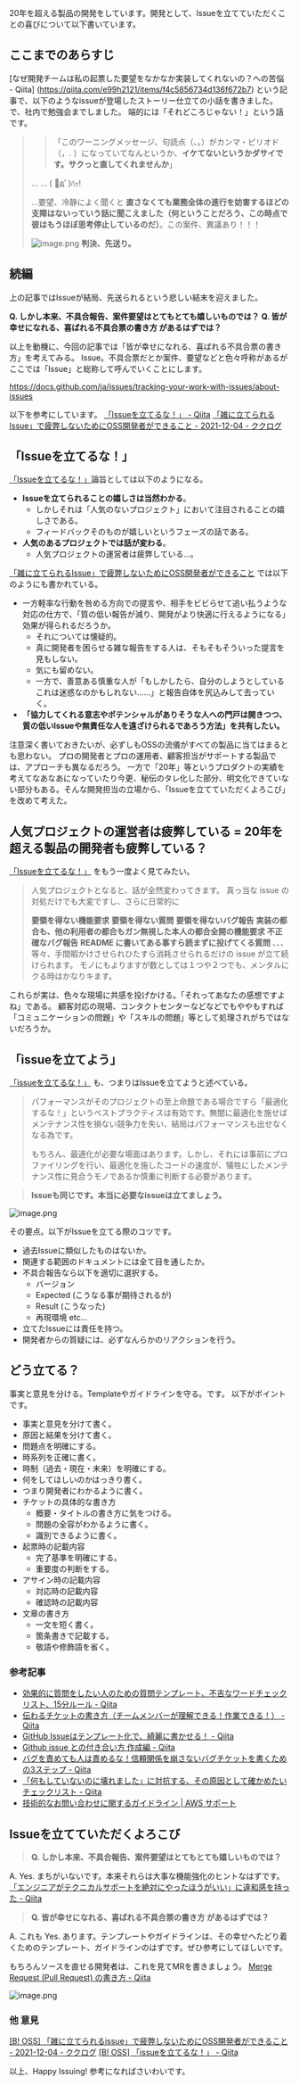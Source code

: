 20年を超える製品の開発をしています。開発として、Issueを立てていただくことの喜びについて以下書いています。


## ここまでのあらすじ

[なぜ開発チームは私の起票した要望をなかなか実装してくれないの？への苦悩 - Qiita] (https://qiita.com/e99h2121/items/f4c5856734d136f672b7)
という記事で、以下のようなissueが登場したストーリー仕立ての小話を書きました。で、社内で勉強会までしました。
端的には「それどころじゃない！」という話です。

> > 「このワーニングメッセージ、句読点（、。）がカンマ・ピリオド（，. ）になっていてなんというか、**イケてないというかダサイです。サクっと直してくれませんか**」
> 
> ...
> ...
> ( ﾟдﾟ)ﾊｯ!
> 
> ...要望、冷静によく聞くと **直さなくても業務全体の進行を妨害するほどの支障はないっていう話に聞こえました（何ということだろう、この時点で彼はもうほぼ思考停止しているのだ）**。この案件、異議あり！！！
> 
> ![image.png](https://qiita-image-store.s3.ap-northeast-1.amazonaws.com/0/93824/ecbd2e00-8b6c-a176-460e-b1cf63979b53.png) **判決、先送り。**

## 続編

上の記事ではIssueが結局、先送られるという悲しい結末を迎えました。

**Q. しかし本来、不具合報告、案件要望はとてもとても嬉しいものでは？**
**Q. 皆が幸せになれる、喜ばれる不具合票の書き方 があるはずでは？**

以上を動機に、今回の記事では「皆が幸せになれる、喜ばれる不具合票の書き方」を考えてみる。
Issue。不具合票だとか案件、要望などと色々呼称があるがここでは「Issue」と総称して呼んでいくことにします。

https://docs.github.com/ja/issues/tracking-your-work-with-issues/about-issues

以下を参考にしています。
[「Issueを立てるな！」 - Qiita](https://qiita.com/wraith13/items/cd46d5eb736f6803f47c) 
[「雑に立てられるIssue」で疲弊しないためにOSS開発者ができること - 2021-12-04 - ククログ](https://www.clear-code.com/blog/2021/12/4/issue-management-on-public-oss-project.html)


## 「Issueを立てるな！」

[「Issueを立てるな！」](https://qiita.com/wraith13/items/cd46d5eb736f6803f47c)論旨としては以下のようになる。

- **Issueを立てられることの嬉しさは当然わかる**。
    - しかしそれは「人気のないプロジェクト」において注目されることの嬉しさである。
    - フィードバックそのものが嬉しいというフェーズの話である。
- **人気のあるプロジェクトでは話が変わる**。
    - 人気プロジェクトの運営者は疲弊している...。

[「雑に立てられるIssue」で疲弊しないためにOSS開発者ができること](https://www.clear-code.com/blog/2021/12/4/issue-management-on-public-oss-project.html) では以下のようにも書かれている。

- 一方軽率な行動を咎める方向での提言や、相手をビビらせて追い払うような対応の仕方で、「質の低い報告が減り、開発がより快適に行えるようになる」効果が得られるだろうか。
    - それについては懐疑的。
    - 真に開発者を困らせる雑な報告をする人は、そもそもそういった提言を見もしない。
    - 気にも留めない。
    - 一方で、善意ある慎重な人が「もしかしたら、自分のしようとしているこれは迷惑なのかもしれない……」と報告自体を尻込みして去っていく。
- **「協力してくれる意志やポテンシャルがありそうな人への門戸は開きつつ、質の低いIssueや無責任な人を遠ざけられるであろう方法」を共有したい。**

注意深く書いておきたいが、必ずしもOSSの流儀がすべての製品に当てはまるとも思わない。
プロの開発者とプロの運用者、顧客担当がサポートする製品では、アプローチも異なるだろう。
一方で「20年」等というプロダクトの実績を考えてなあなあになっていたり今更、秘伝のタレ化した部分、明文化できていない部分もある。そんな開発担当の立場から、「Issueを立てていただくよろこび」を改めて考えた。

## 人気プロジェクトの運営者は疲弊している = 20年を超える製品の開発者も疲弊している？

[「Issueを立てるな！」](https://qiita.com/wraith13/items/cd46d5eb736f6803f47c) をもう一度よく見てみたい。
> 人気プロジェクトとなると、話が全然変わってきます。
> 真っ当な issue の対処だけでも大変ですし、さらに日常的に
> 
> **要領を得ない機能要求**
> **要領を得ない質問**
> **要領を得ないバグ報告**
> **実装の都合も、他の利用者の都合もガン無視した本人の都合全開の機能要求**
> **不正確なバグ報告**
> **README に書いてある事すら読まずに投げてくる質問**
> 、、、等々、手間暇かけさせられひたすら消耗させられるだけの issue が立て続けられます。
> モノにもよりますが数としては１つや２つでも、メンタルにクる時はかなりキます。

これらが実は、色々な現場に共感を投げかける。「それってあなたの感想ですよね」である。
顧客対応の現場、コンタクトセンターなどなどでもややもすれば「コミュニケーションの問題」や「スキルの問題」等として処理されがちではないだろうか。

## 「issueを立てよう」

[「issueを立てるな！」](https://qiita.com/wraith13/items/cd46d5eb736f6803f47c) も、つまりはIssueを立てようと述べている。

> パフォーマンスがそのプロジェクトの至上命題である場合ですら「最適化するな！」というベストプラクティスは有効です。無闇に最適化を施せばメンテナンス性を損ない競争力を失い、結局はパフォーマンスも出せなくなる為です。
> 
> もちろん、最適化が必要な場面はあります。しかし、それには事前にプロファイリングを行い、最適化を施したコードの速度が、犠牲にしたメンテナンス性に見合うモノであるか慎重に判断する必要があります。

> **Issueも同じです。本当に必要なissueは立てましょう。**

![image.png](https://qiita-image-store.s3.ap-northeast-1.amazonaws.com/0/93824/6c8f04f1-87f7-8159-794e-daf27f2f1ae9.png)

その要点。以下がIssueを立てる際のコツです。

- 過去Issueに類似したものはないか。
- 関連する範囲のドキュメントには全て目を通したか。
- 不具合報告なら以下を適切に選択する。
    - バージョン
    - Expected (こうなる事が期待されるが)
    - Result (こうなった)
    - 再現環境 etc...
- 立てたIssueには責任を持つ。
- 開発者からの質疑には、必ずなんらかのリアクションを行う。


## どう立てる？

事実と意見を分ける。Templateやガイドラインを守る。です。
以下がポイントです。

- 事実と意見を分けて書く。
- 原因と結果を分けて書く。
- 問題点を明確にする。
- 時系列を正確に書く。
- 時制（過去・現在・未来）を明確にする。
- 何をしてほしいのかはっきり書く。
- つまり開発者にわかるように書く。
- チケットの具体的な書き方
    - 概要・タイトルの書き方に気をつける。
    - 問題の全容がわかるように書く。
    - 識別できるように書く。
- 起票時の記載内容
    - 完了基準を明確にする。
    - 重要度の判断をする。
- アサイン時の記載内容
    - 対応時の記載内容
    - 確認時の記載内容
- 文章の書き方
    - 一文を短く書く。
    - 箇条書きで記載する。
    - 敬語や修飾語を省く。

### 参考記事

- [効果的に質問をしたい人のための質問テンプレート、不吉なワードチェックリスト、15分ルール - Qiita](https://qiita.com/e99h2121/items/95129fe0e94d2ed1120b)
- [伝わるチケットの書き方（チームメンバーが理解できる！作業できる！） - Qiita](https://qiita.com/aut44takada/items/12f62b9295c28f408e93)
- [GitHub Issueはテンプレート化で、綺麗に書かせる！ - Qiita](https://qiita.com/yoshimikeisui/items/3e1873e3bf1bbafe8733)
- [Github issue との付き合い方 作成編 - Qiita](https://qiita.com/janus_wel/items/ba47259f107b161c5727)
- [バグを責めても人は責めるな！信頼関係を崩さないバグチケットを書くための3ステップ - Qiita](https://qiita.com/naokikojima/items/0a3348177195fbe474ab)
- [「何もしていないのに壊れました」に対抗する、その原因として確かめたいチェックリスト - Qiita](https://qiita.com/e99h2121/items/bb9e22af744dec95caa0)
- [技術的なお問い合わせに関するガイドライン | AWS サポート](https://aws.amazon.com/jp/premiumsupport/tech-support-guidelines/)


## Issueを立てていただくよろこび

> **Q. しかし本来、不具合報告、案件要望はとてもとても嬉しいものでは？**

A. Yes. まちがいないです。本来それらは大事な機能強化のヒントなはずです。
[「エンジニアがテクニカルサポートを絶対にやったほうがいい」に違和感を持った - Qiita](https://qiita.com/e99h2121/items/b5c2497000c32d6fd3c3)


> **Q. 皆が幸せになれる、喜ばれる不具合票の書き方 があるはずでは？**

A. これも Yes. あります。テンプレートやガイドラインは、その幸せへたどり着くためのテンプレート、ガイドラインのはずです。ぜひ参考にしてほしいです。

もちろんソースを直せる開発者は、これを見てMRを書きましょう。
[Merge Request (Pull Request) の書き方 - Qiita](https://qiita.com/autotaker1984/items/9ccb10ea0e3999c8b9a9)

![image.png](https://qiita-image-store.s3.ap-northeast-1.amazonaws.com/0/93824/d45e867c-48c4-8763-e6cb-57c73ceb6c6c.png)


### 他 意見
[[B! OSS] 「雑に立てられるissue」で疲弊しないためにOSS開発者ができること - 2021-12-04 - ククログ](https://b.hatena.ne.jp/entry/s/www.clear-code.com/blog/2021/12/4/issue-management-on-public-oss-project.html)
[[B! OSS] 「issueを立てるな！」 - Qiita](https://b.hatena.ne.jp/entry/s/qiita.com/wraith13/items/cd46d5eb736f6803f47c)

以上、Happy Issuing! 
参考になればさいわいです。
